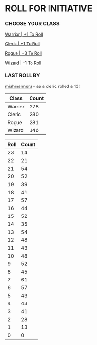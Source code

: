 # ROLL FOR INITIATIVE
### CHOOSE YOUR CLASS

[Warrior | +1 To Roll](https://github.com/benjaminsampica/benjaminsampica/issues/new?title=roll%7Cwarrior&body=Just+click+%27Submit+new+issue%27.)

[Cleric | +1 To Roll](https://github.com/benjaminsampica/benjaminsampica/issues/new?title=roll%7Ccleric&body=Just+click+%27Submit+new+issue%27.)

[Rogue | +3 To Roll](https://github.com/benjaminsampica/benjaminsampica/issues/new?title=roll%7Crogue&body=Just+click+%27Submit+new+issue%27.)

[Wizard | -1 To Roll](https://github.com/benjaminsampica/benjaminsampica/issues/new?title=roll%7Cwizard&body=Just+click+%27Submit+new+issue%27.)
### LAST ROLL BY
[mishmanners](https://www.github.com/mishmanners) - as a cleric rolled a 13!

|Class|Count|
|-|-|
|Warrior|278|
|Cleric|280|
|Rogue|281|
|Wizard|146|

|Roll|Count|
|-|-|
|23|14
|22|21
|21|54
|20|52
|19|39
|18|41
|17|57
|16|44
|15|52
|14|35
|13|54
|12|48
|11|43
|10|48
|9|52
|8|45
|7|61
|6|57
|5|43
|4|43
|3|41
|2|28
|1|13
|0|0
